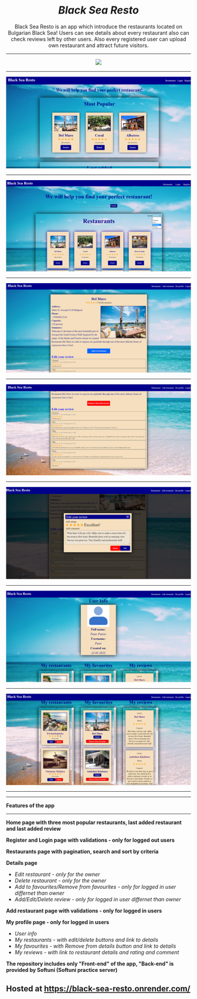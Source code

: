 <h1 align="center"><i>Black Sea Resto</i></h1>

<p align="center"> Black Sea Resto is an app which introduce the restaurants located on Bulgarian Black Sea! Users can see details about every restaurant also can check reviews left by other users.
Also every registered user can upload own restaurant and attract future visitors.
<hr/>

<p align="center">
    <img src="./screenshots/home.png"/>
    <hr/>
    <img src="./screenshots/home1.png"/>
    <hr/>
    <img src="./screenshots/restaurants.png"/>
    <hr/>
    <img src="./screenshots/details1.png"/>
    <hr/>
    <img src="./screenshots/details2.png"/>
    <hr/>
    <img src="./screenshots/editReview.png"/>
    <hr/>
    <img src="./screenshots/myProfile1.png"/>
    <hr/>
    <img src="./screenshots/myProfile2.png"/>
    <hr/>
    </a>
<p>

<hr/>

**Features of the app**

<hr/>

<b>Home page with three most popular restaurants, last added restaurant and last added review</b>

<b>Register and Login page with validations - only for logged out users</b>

<b>Restaurants page with pagination, search and sort by criteria</b>

<b>Details page</b>

- <i>Edit restaurant - only for the owner</i>
- <i>Delete restaurant - only for the owner</i>
- <i>Add to favourites/Remove from favourites - only for logged in user differnet than owner</i>
- <i>Add/Edit/Delete review - only for logged in user differnet than owner</i>

<b>Add restaurant page with validations - only for logged in users</b>

<b>My profile page - only for logged in users</b>

- <i>User info</i>
- <i>My restaurants  - with edit/delete buttons and link to details</i>
- <i>My favourites - with Remove from details button and link to details</i>
- <i>My reviews - with link to restaurant details and rating and comment</i>

<b>The repository includes only "Front-end" of the app, "Back-end" is provided by Softuni (Softuni practice server)</b>

<h2>Hosted at <a href="https://black-sea-resto.onrender.com/"/>https://black-sea-resto.onrender.com/</h2>
